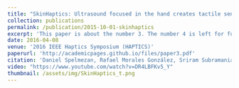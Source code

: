 ```yaml
---
title: "SkinHaptics: Ultrasound focused in the hand creates tactile sensations"
collection: publications
permalink: /publication/2015-10-01-skinhaptics
excerpt: 'This paper is about the number 3. The number 4 is left for future work.'
date: 2016-04-08
venue: '2016 IEEE Haptics Symposium (HAPTICS)'
paperurl: 'http://academicpages.github.io/files/paper3.pdf'
citation: 'Daniel Spelmezan, Rafael Morales González, Sriram Subramanian'
video: "https://www.youtube.com/watch?v=DR4LBFKv5_Y"
thumbnail: /assets/img/SkinHaptics_t.png
---
```


